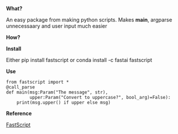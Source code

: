 **What?**

An easy package from making python scripts.
Makes __main__, argparse unnecessaary and user input much easier

**How?**

**Install**

Either pip install fastscript or conda install -c fastai fastscript

**Use**

```
from fastscript import *
@call_parse
def main(msg:Param("The message", str),
         upper:Param("Convert to uppercase?", bool_arg)=False):
    print(msg.upper() if upper else msg)
```
    
**Reference**

[FastScript](https://fastscript.fast.ai/)
